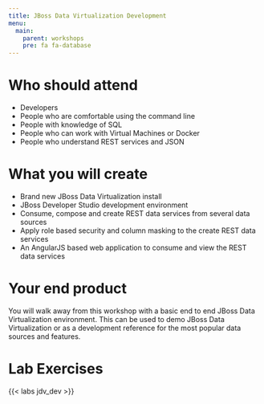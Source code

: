 ```yaml
---
title: JBoss Data Virtualization Development
menu:
  main:
    parent: workshops
    pre: fa fa-database
---
```


# Who should attend

* Developers
* People who are comfortable using the command line
* People with knowledge of SQL
* People who can work with Virtual Machines or Docker
* People who understand REST services and JSON

# What you will create

* Brand new JBoss Data Virtualization install
* JBoss Developer Studio development environment
* Consume, compose and create REST data services from several data sources
* Apply role based security and column masking to the create REST data services
* An AngularJS based web application to consume and view the REST data services

# Your end product

You will walk away from this workshop with a basic end to end JBoss Data Virtualization environment.  This can be used to demo JBoss Data Virtualization or as a development reference for the most popular data sources and features.

# Lab Exercises

{{< labs jdv_dev >}}
